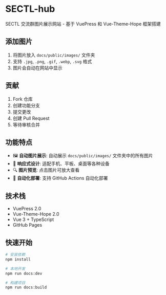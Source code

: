 # SECTL-hub

SECTL 交流群图片展示网站 - 基于 VuePress 和 Vue-Theme-Hope 框架搭建

## 添加图片

1. 将图片放入 `docs/public/images/` 文件夹
2. 支持 `.jpg`, `.png`, `.gif`, `.webp`, `.svg` 格式
3. 图片会自动在网站中显示

## 贡献

1. Fork 仓库
2. 创建功能分支
3. 提交更改
4. 创建 Pull Request
5. 等待审核合并

## 功能特点

- 🖼️ **自动图片展示**: 自动展示 `docs/public/images/` 文件夹中的所有图片
- 📱 **响应式设计**: 适配手机、平板、桌面等各种设备
- 🔍 **图片预览**: 点击图片可放大查看
- 🤖 **自动化部署**: 支持 GitHub Actions 自动化部署

## 技术栈

- VuePress 2.0
- Vue-Theme-Hope 2.0
- Vue 3 + TypeScript
- GitHub Pages

## 快速开始

```bash
# 安装依赖
npm install

# 本地开发
npm run docs:dev

# 构建项目
npm run docs:build
```